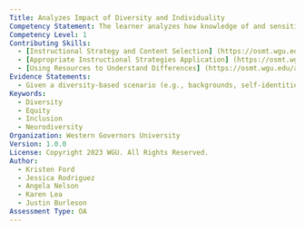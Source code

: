 ```yaml
---
Title: Analyzes Impact of Diversity and Individuality
Competency Statement: The learner analyzes how knowledge of and sensitivity toward diversity in learner development and student individualities will positively impact learning.
Competency Level: 1
Contributing Skills:
  - [Instructional Strategy and Content Selection] (https://osmt.wgu.edu/api/skills/845470e2-7505-477e-b039-46541b602f4c)
  - [Appropriate Instructional Strategies Application] (https://osmt.wgu.edu/api/skills/bd6eca6d-8fc8-4223-9283-2b4ffb1343ba)
  - [Using Resources to Understand Differences] (https://osmt.wgu.edu/api/skills/39b91515-0e46-4bf4-ba6b-846c83d98790)
Evidence Statements:
  - Given a diversity-based scenario (e.g., backgrounds, self-identities, culture), the learner identifies the teacher action that positively impacts learning.
Keywords:
  - Diversity
  - Equity
  - Inclusion
  - Neurodiversity
Organization: Western Governors University
Version: 1.0.0
License: Copyright 2023 WGU. All Rights Reserved.
Author:
  - Kristen Ford
  - Jessica Rodriguez
  - Angela Nelson
  - Karen Lea
  - Justin Burleson
Assessment Type: OA
---
```

